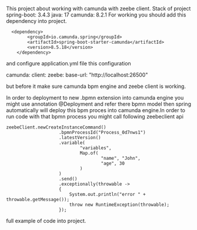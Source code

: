 This project about working with camunda with zeebe client.
Stack of project 
spring-boot: 3.4.3
java: 17
camunda: 8.2.1
For working you should add this dependency into project.

      <dependency>
            <groupId>io.camunda.spring</groupId>
            <artifactId>spring-boot-starter-camunda</artifactId>
            <version>8.5.18</version>
        </dependency>

and configure application.yml file this configuration 

camunda:
  client:
    zeebe:
      base-url: "http://localhost:26500"

but before it make sure camunda bpm engine and zeebe client is working.

In order to deployment to new .bpmn extension into camunda engine you might use annotation @Deployment and refer there bpmn model
then spring automatically will deploy this bpm proces into camunda engine.In order to run code with that bpmn process you might call following zeebeclient api 
```
zeebeClient.newCreateInstanceCommand()
                    .bpmnProcessId("Process_0d7nws1")
                    .latestVersion()
                    .variable(
                            "variables",
                            Map.of(
                                    "name", "John",
                                    "age", 30
                            )
                    )
                    .send()
                    .exceptionally(throwable ->
                    {
                        System.out.println("error " + throwable.getMessage());
                        throw new RuntimeException(throwable);
                    }); 
```
full example of code into project.
    
